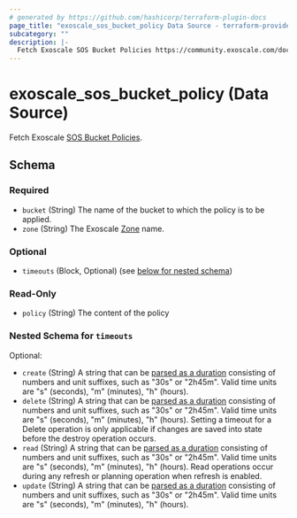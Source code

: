 ```yaml
---
# generated by https://github.com/hashicorp/terraform-plugin-docs
page_title: "exoscale_sos_bucket_policy Data Source - terraform-provider-exoscale"
subcategory: ""
description: |-
  Fetch Exoscale SOS Bucket Policies https://community.exoscale.com/documentation/storage/bucketpolicy/.
---
```


# exoscale_sos_bucket_policy (Data Source)

Fetch Exoscale [SOS Bucket Policies](https://community.exoscale.com/documentation/storage/bucketpolicy/).



<!-- schema generated by tfplugindocs -->
## Schema

### Required

- `bucket` (String) The name of the bucket to which the policy is to be applied.
- `zone` (String) The Exoscale [Zone](https://www.exoscale.com/datacenters/) name.

### Optional

- `timeouts` (Block, Optional) (see [below for nested schema](#nestedblock--timeouts))

### Read-Only

- `policy` (String) The content of the policy

<a id="nestedblock--timeouts"></a>
### Nested Schema for `timeouts`

Optional:

- `create` (String) A string that can be [parsed as a duration](https://pkg.go.dev/time#ParseDuration) consisting of numbers and unit suffixes, such as "30s" or "2h45m". Valid time units are "s" (seconds), "m" (minutes), "h" (hours).
- `delete` (String) A string that can be [parsed as a duration](https://pkg.go.dev/time#ParseDuration) consisting of numbers and unit suffixes, such as "30s" or "2h45m". Valid time units are "s" (seconds), "m" (minutes), "h" (hours). Setting a timeout for a Delete operation is only applicable if changes are saved into state before the destroy operation occurs.
- `read` (String) A string that can be [parsed as a duration](https://pkg.go.dev/time#ParseDuration) consisting of numbers and unit suffixes, such as "30s" or "2h45m". Valid time units are "s" (seconds), "m" (minutes), "h" (hours). Read operations occur during any refresh or planning operation when refresh is enabled.
- `update` (String) A string that can be [parsed as a duration](https://pkg.go.dev/time#ParseDuration) consisting of numbers and unit suffixes, such as "30s" or "2h45m". Valid time units are "s" (seconds), "m" (minutes), "h" (hours).


